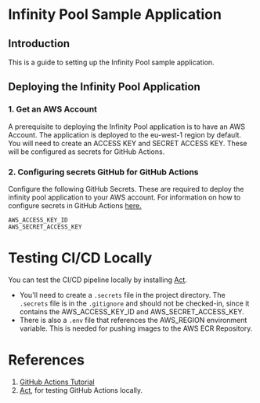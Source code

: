 
# Infinity Pool Sample Application

## Introduction

This is a guide to setting up the Infinity Pool sample application.

## Deploying the Infinity Pool Application

### 1. Get an AWS Account

A prerequisite to deploying the Infinity Pool application is to have an AWS Account. 
The application is deployed to the eu-west-1 region by default.
You will need to create an ACCESS KEY and SECRET ACCESS KEY.  These will be configured as secrets for GitHub Actions. 

### 2. Configuring secrets GitHub for GitHub Actions

Configure the following GitHub Secrets. These are required to deploy the infinity pool application to your AWS account. 
For information on how to configure secrets in GitHub Actions [here.](https://docs.github.com/en/actions/security-for-github-actions/security-guides/using-secrets-in-github-actions)

    AWS_ACCESS_KEY_ID
    AWS_SECRET_ACCESS_KEY

# Testing CI/CD Locally

You can test the CI/CD pipeline locally by installing [Act](https://nektosact.com/introduction.html). 

- You'll need to create a `.secrets` file in the project directory. The `.secrets` file is in the `.gitignore` and
should not be checked-in, since it contains the AWS_ACCESS_KEY_ID and AWS_SECRET_ACCESS_KEY.
- There is also a `.env` file that references the AWS_REGION environment variable. This is needed for pushing images to
  the AWS ECR Repository.

# References

1. [GitHub Actions Tutorial](https://www.youtube.com/watch?v=YLtlz88zrLg) 
2. [Act](https://nektosact.com/introduction.html), for testing GitHub Actions locally. 